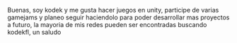 Buenas, soy kodek y me gusta hacer juegos en unity, participe de varias gamejams y planeo seguir haciendolo para poder desarrollar mas proyectos a futuro, la mayoria de mis redes pueden ser encontradas buscando kodekfl, un saludo
